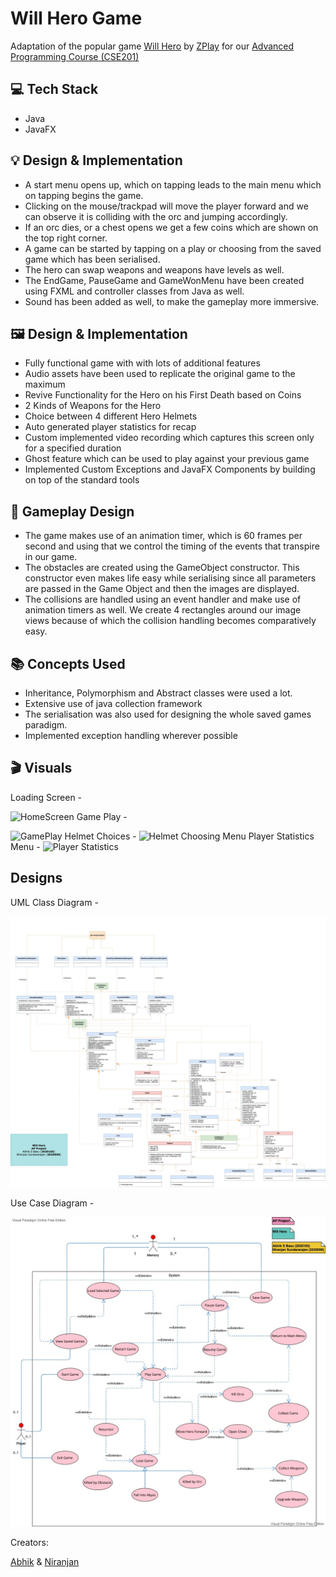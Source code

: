 #  Will Hero Game

Adaptation of the popular game [Will Hero](https://apps.apple.com/us/app/will-hero/id1317231325) by [ZPlay](https://apps.apple.com/us/developer/zplay-beijing-info-tech-co-ltd/id531022725) for our [Advanced Programming Course (CSE201)](http://techtree.iiitd.edu.in/viewDescription/filename?=CSE201)

## 💻 Tech Stack

- Java
- JavaFX

## 💡 Design & Implementation

- A start menu opens up, which on tapping leads to the main menu which on tapping begins the game.
- Clicking on the mouse/trackpad will move the player forward and we can observe it is colliding with the orc and jumping accordingly.
- If an orc dies, or a chest opens we get a few coins which are shown on the top right corner.
- A game can be started by tapping on a play or choosing from the saved game which has been serialised.
- The hero can swap weapons and weapons have levels as well.
- The EndGame, PauseGame and GameWonMenu have been created using FXML and controller classes from Java as well.
- Sound has been added as well, to make the gameplay more immersive.

## 🖼️ Design & Implementation

- Fully functional game with with lots of additional features
- Audio assets have been used to replicate the original game to the maximum
- Revive Functionality for the Hero on his First Death based on Coins
- 2 Kinds of Weapons for the Hero
- Choice between 4 different Hero Helmets
- Auto generated player statistics for recap
- Custom implemented video recording which captures this screen only for a specified duration
- Ghost feature which can be used to play against your previous game
- Implemented Custom Exceptions and JavaFX Components by building on top of the standard tools

## 👀 Gameplay Design

- The game makes use of an animation timer, which is 60 frames per second and using that we control the timing of the events that transpire in our game.
- The obstacles are created using the GameObject constructor. This constructor even makes life easy while serialising since all parameters are passed in the Game Object and then the images are displayed.
- The collisions are handled using an event handler and make use of animation timers as well. We create 4 rectangles around our image views because of which the collision handling becomes comparatively easy. 

## 📚 Concepts Used

- Inheritance, Polymorphism and Abstract classes were used a lot.
- Extensive use of  java collection framework
- The serialisation was also used for designing the whole saved games paradigm.
- Implemented exception handling wherever possible

## 🎬 Visuals

Loading Screen -

![HomeScreen](mainScreen.jpg)
Game Play - 

![GamePlay](gamePlay.jpg)
Helmet Choices - 
![Helmet Choosing Menu](helmets.jpg)
Player Statistics Menu - 
![Player Statistics](PlayerStatistics.jpg)


## Designs 

UML Class Diagram -

![UML](https://github.com/abhik-s-basu/Will-Hero/blob/master/UML%20Diagrams/UMLClassDiagram.jpg)

Use Case Diagram - 

![UseCase](https://github.com/abhik-s-basu/Will-Hero/blob/master/UML%20Diagrams/UseCase.jpg)

Creators:

[Abhik](https://github.com/abhik-s-basu) & [Niranjan](https://github.com/nin-ran-jan)
